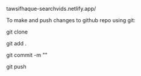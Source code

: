 tawsifhaque-searchvids.netlify.app/

To make and push changes to github repo using git:

  git clone 

  git add .
 
  git commit -m ""

  git push
